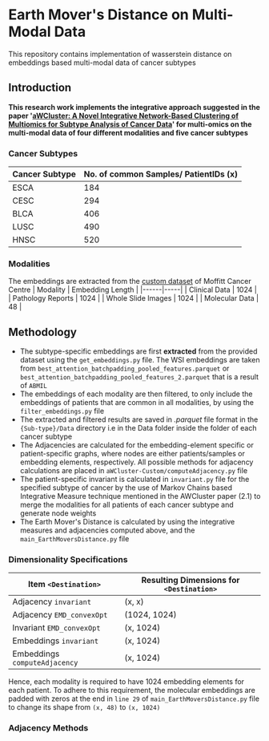 # Earth Mover's Distance on Multi-Modal Data

This repository contains implementation of wasserstein distance on embeddings based multi-modal data of cancer subtypes 

## Introduction

**This research work implements the integrative approach suggested in the paper '[aWCluster: A Novel Integrative Network-Based Clustering of Multiomics for Subtype Analysis of Cancer Data](https://dl.acm.org/doi/10.1109/TCBB.2020.3039511)' for multi-omics on the multi-modal data of four different modalities and five cancer subtypes**

### Cancer Subtypes

| Cancer Subtype    | No. of common Samples/ PatientIDs (x)   |
|------|-----|
| ESCA | 184 |
| CESC | 294 |
| BLCA | 406 |
| LUSC | 490 |
| HNSC | 520 |

### Modalities

The embeddings are extracted from the [custom dataset](https://huggingface.co/datasets/Lab-Rasool/TCGA) of Moffitt Cancer Centre
| Modality    | Embedding Length   |
|------|-----|
| Clinical Data | 1024 |
| Pathology Reports | 1024 |
| Whole Slide Images | 1024 |
| Molecular Data | 48 |

## Methodology

- The subtype-specific embeddings are first **extracted** from the provided dataset using the `get_embeddings.py` file. The WSI embeddings are taken from `best_attention_batchpadding_pooled_features.parquet` or `best_attention_batchpadding_pooled_features_2.parquet` that is a result of `ABMIL`
- The embeddings of each modality are then filtered, to only include the embeddings of patients that are common in all modalities, by using the `filter_embeddings.py` file
- The extracted and filtered results are saved in _.parquet_ file format in the `{Sub-type}/Data` directory i.e in the Data folder inside the folder of each cancer subtype
- The Adjacencies are calculated for the embedding-element specific or patient-specific graphs, where nodes are either patients/samples or embedding elements, respectively. All possible methods for adjacency calculations are placed in `aWCluster-Custom/computeAdjacency.py` file
- The patient-specific invariant is calculated in `invariant.py` file for the specified subtype of cancer by the use of Markov Chains based Integrative Measure technique mentioned in the AWCluster paper (2.1) to merge the modalities for all patients of each cancer subtype and generate node weights
- The Earth Mover's Distance is calculated by using the integrative measures and adjacencies computed above, and the `main_EarthMoversDistance.py` file

### Dimensionality Specifications

| Item  `<Destination>`  | Resulting Dimensions for `<Destination>` |
|------|-----|
| Adjacency `invariant`| (x, x) |
| Adjacency `EMD_convexOpt`| (1024, 1024) |
| Invariant `EMD_convexOpt`| (x, 1024) | 
| Embeddings `invariant` | (x, 1024) |
| Embeddings `computeAdjacency` | (x, 1024) |

Hence, each modality is required to have 1024 embedding elements for each patient. To adhere to this requirement, the molecular embeddings are padded with zeros at the end in `line 29` of `main_EarthMoversDistance.py` file to change its shape from `(x, 48)` to `(x, 1024)`

### Adjacency Methods






